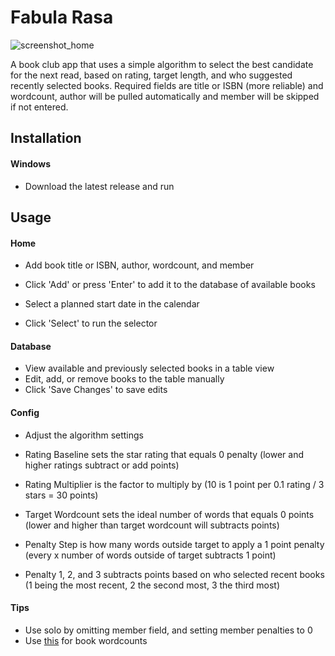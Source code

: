 # Fabula Rasa
![screenshot_home](https://github.com/user-attachments/assets/a09de5f6-1544-4ec4-b41d-0cf6a9462697)

A book club app that uses a simple algorithm to select the best candidate for the next read, based on rating, target length, and who suggested recently selected books. Required fields are title or ISBN (more reliable) and wordcount, author will be pulled automatically and member will be skipped if not entered. 

## Installation
#### Windows
- Download the latest release and run

## Usage
#### Home
- Add book title or ISBN, author, wordcount, and member
- Click 'Add' or press 'Enter' to add it to the database of available books

- Select a planned start date in the calendar
- Click 'Select' to run the selector

#### Database
- View available and previously selected books in a table view
- Edit, add, or remove books to the table manually
- Click 'Save Changes' to save edits

#### Config
- Adjust the algorithm settings

- Rating Baseline sets the star rating that equals 0 penalty
  (lower and higher ratings subtract or add points)
- Rating Multiplier is the factor to multiply by
  (10 is 1 point per 0.1 rating / 3 stars = 30 points)
- Target Wordcount sets the ideal number of words that equals 0 points
  (lower and higher than target wordcount will subtracts points)
- Penalty Step is how many words outside target to apply a 1 point penalty
  (every x number of words outside of target subtracts 1 point)
- Penalty 1, 2, and 3 subtracts points based on who selected recent books
  (1 being the most recent, 2 the second most, 3 the third most)
  
 #### Tips
- Use solo by omitting member field, and setting member penalties to 0
- Use [this](https://www.howlongtoread.org) for book wordcounts
